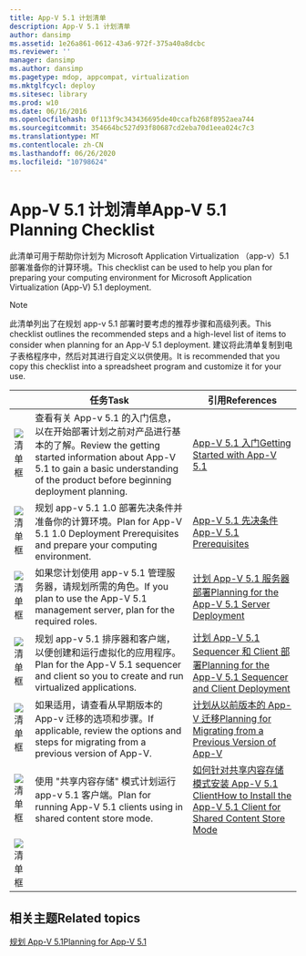 ```yaml
---
title: App-V 5.1 计划清单
description: App-V 5.1 计划清单
author: dansimp
ms.assetid: 1e26a861-0612-43a6-972f-375a40a8dcbc
ms.reviewer: ''
manager: dansimp
ms.author: dansimp
ms.pagetype: mdop, appcompat, virtualization
ms.mktglfcycl: deploy
ms.sitesec: library
ms.prod: w10
ms.date: 06/16/2016
ms.openlocfilehash: 0f113f9c343436695de40ccafb268f8952aea744
ms.sourcegitcommit: 354664bc527d93f80687cd2eba70d1eea024c7c3
ms.translationtype: MT
ms.contentlocale: zh-CN
ms.lasthandoff: 06/26/2020
ms.locfileid: "10798624"
---
```

# <span data-ttu-id="80d1d-103">App-V 5.1 计划清单</span><span class="sxs-lookup"><span data-stu-id="80d1d-103">App-V 5.1 Planning Checklist</span></span>

<span data-ttu-id="80d1d-104">此清单可用于帮助你计划为 Microsoft Application Virtualization （app-v）5.1 部署准备你的计算环境。</span><span class="sxs-lookup"><span data-stu-id="80d1d-104">This checklist can be used to help you plan for preparing your computing environment for Microsoft Application Virtualization (App-V) 5.1 deployment.</span></span>

> [!NOTE]
> <span data-ttu-id="80d1d-105">此清单列出了在规划 app-v 5.1 部署时要考虑的推荐步骤和高级列表。</span><span class="sxs-lookup"><span data-stu-id="80d1d-105">This checklist outlines the recommended steps and a high-level list of items to consider when planning for an App-V 5.1 deployment.</span></span> <span data-ttu-id="80d1d-106">建议将此清单复制到电子表格程序中，然后对其进行自定义以供使用。</span><span class="sxs-lookup"><span data-stu-id="80d1d-106">It is recommended that you copy this checklist into a spreadsheet program and customize it for your use.</span></span>

| |<span data-ttu-id="80d1d-107">任务</span><span class="sxs-lookup"><span data-stu-id="80d1d-107">Task</span></span> |<span data-ttu-id="80d1d-108">引用</span><span class="sxs-lookup"><span data-stu-id="80d1d-108">References</span></span> |
|-|-|-|
|![清单框](images/checklistbox.gif) |<span data-ttu-id="80d1d-110">查看有关 App-v 5.1 的入门信息，以在开始部署计划之前对产品进行基本的了解。</span><span class="sxs-lookup"><span data-stu-id="80d1d-110">Review the getting started information about App-V 5.1 to gain a basic understanding of the product before beginning deployment planning.</span></span>|[<span data-ttu-id="80d1d-111">App-V 5.1 入门</span><span class="sxs-lookup"><span data-stu-id="80d1d-111">Getting Started with App-V 5.1</span></span>](getting-started-with-app-v-51.md)|
|![清单框](images/checklistbox.gif) |<span data-ttu-id="80d1d-113">规划 app-v 5.1 1.0 部署先决条件并准备你的计算环境。</span><span class="sxs-lookup"><span data-stu-id="80d1d-113">Plan for App-V 5.1 1.0 Deployment Prerequisites and prepare your computing environment.</span></span>|[<span data-ttu-id="80d1d-114">App-V 5.1 先决条件</span><span class="sxs-lookup"><span data-stu-id="80d1d-114">App-V 5.1 Prerequisites</span></span>](app-v-51-prerequisites.md)|
|![清单框](images/checklistbox.gif) |<span data-ttu-id="80d1d-116">如果您计划使用 app-v 5.1 管理服务器，请规划所需的角色。</span><span class="sxs-lookup"><span data-stu-id="80d1d-116">If you plan to use the App-V 5.1 management server, plan for the required roles.</span></span>|[<span data-ttu-id="80d1d-117">计划 App-V 5.1 服务器部署</span><span class="sxs-lookup"><span data-stu-id="80d1d-117">Planning for the App-V 5.1 Server Deployment</span></span>](planning-for-the-app-v-51-server-deployment.md)|
|![清单框](images/checklistbox.gif) |<span data-ttu-id="80d1d-119">规划 app-v 5.1 排序器和客户端，以便创建和运行虚拟化的应用程序。</span><span class="sxs-lookup"><span data-stu-id="80d1d-119">Plan for the App-V 5.1 sequencer and client so you to create and run virtualized applications.</span></span>|[<span data-ttu-id="80d1d-120">计划 App-V 5.1 Sequencer 和 Client 部署</span><span class="sxs-lookup"><span data-stu-id="80d1d-120">Planning for the App-V 5.1 Sequencer and Client Deployment</span></span>](planning-for-the-app-v-51-sequencer-and-client-deployment.md)|
|![清单框](images/checklistbox.gif) |<span data-ttu-id="80d1d-122">如果适用，请查看从早期版本的 App-v 迁移的选项和步骤。</span><span class="sxs-lookup"><span data-stu-id="80d1d-122">If applicable, review the options and steps for migrating from a previous version of App-V.</span></span>|[<span data-ttu-id="80d1d-123">计划从以前版本的 App-V 迁移</span><span class="sxs-lookup"><span data-stu-id="80d1d-123">Planning for Migrating from a Previous Version of App-V</span></span>](planning-for-migrating-from-a-previous-version-of-app-v51.md)|
|![清单框](images/checklistbox.gif) |<span data-ttu-id="80d1d-125">使用 "共享内容存储" 模式计划运行 app-v 5.1 客户端。</span><span class="sxs-lookup"><span data-stu-id="80d1d-125">Plan for running App-V 5.1 clients using in shared content store mode.</span></span>|[<span data-ttu-id="80d1d-126">如何针对共享内容存储模式安装 App-V 5.1 Client</span><span class="sxs-lookup"><span data-stu-id="80d1d-126">How to Install the App-V 5.1 Client for Shared Content Store Mode</span></span>](how-to-install-the-app-v-51-client-for-shared-content-store-mode.md)|
|![清单框](images/checklistbox.gif) |         |         |

## <span data-ttu-id="80d1d-128">相关主题</span><span class="sxs-lookup"><span data-stu-id="80d1d-128">Related topics</span></span>

[<span data-ttu-id="80d1d-129">规划 App-V 5.1</span><span class="sxs-lookup"><span data-stu-id="80d1d-129">Planning for App-V 5.1</span></span>](planning-for-app-v-51.md)
